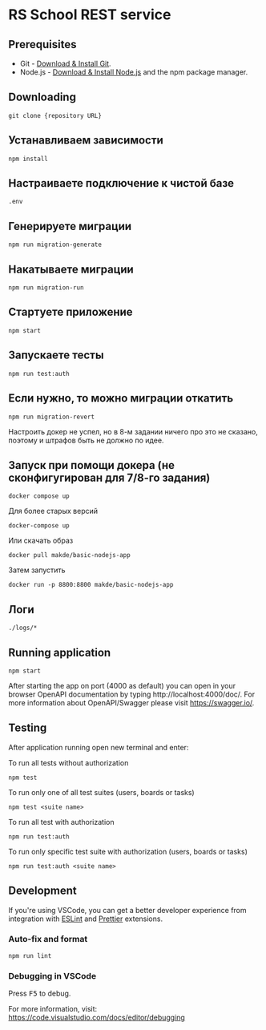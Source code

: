 # RS School REST service

## Prerequisites

- Git - [Download & Install Git](https://git-scm.com/downloads).
- Node.js - [Download & Install Node.js](https://nodejs.org/en/download/) and the npm package manager.

## Downloading

```
git clone {repository URL}
```

## Устанавливаем зависимости

```
npm install
```

## Настраиваете подключение к чистой базе

```
.env
```

## Генерируете миграции

```
npm run migration-generate
```

## Накатываете миграции

```
npm run migration-run
```

## Стартуете приложение

```
npm start
```

## Запускаете тесты

```
npm run test:auth
```

## Если нужно, то можно миграции откатить

```
npm run migration-revert
```

Настроить докер не успел, но в 8-м задании ничего про это не сказано, поэтому и штрафов быть не должно по идее.

## Запуск при помощи докера (не сконфигугирован для 7/8-го задания)

```
docker compose up
```

Для более старых версий

```
docker-compose up
```

Или скачать образ

```
docker pull makde/basic-nodejs-app
```

Затем запустить

```
docker run -p 8800:8800 makde/basic-nodejs-app
```


## Логи

```
./logs/*
```


## Running application

```
npm start
```

After starting the app on port (4000 as default) you can open
in your browser OpenAPI documentation by typing http://localhost:4000/doc/.
For more information about OpenAPI/Swagger please visit https://swagger.io/.

## Testing

After application running open new terminal and enter:

To run all tests without authorization

```
npm test
```

To run only one of all test suites (users, boards or tasks)

```
npm test <suite name>
```

To run all test with authorization

```
npm run test:auth
```

To run only specific test suite with authorization (users, boards or tasks)

```
npm run test:auth <suite name>
```

## Development

If you're using VSCode, you can get a better developer experience from integration with [ESLint](https://marketplace.visualstudio.com/items?itemName=dbaeumer.vscode-eslint) and [Prettier](https://marketplace.visualstudio.com/items?itemName=esbenp.prettier-vscode) extensions.

### Auto-fix and format

```
npm run lint
```

### Debugging in VSCode

Press <kbd>F5</kbd> to debug.

For more information, visit: https://code.visualstudio.com/docs/editor/debugging
